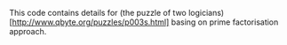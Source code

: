 This code contains details for (the puzzle of two logicians)[http://www.qbyte.org/puzzles/p003s.html] basing on prime factorisation approach.
